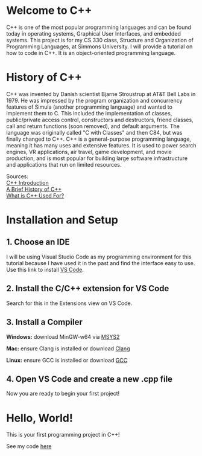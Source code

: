 # Welcome to C++

C++ is one of the most popular programming languages and can be found today in operating systems, Graphical User Interfaces, and embedded systems. This project is for my CS 330 class, Structure and Organization of Programming Languages, at Simmons University. I will provide a tutorial on how to code in C++. It is an object-oriented programming language.

# History of C++

C++ was invented by Danish scientist Bjarne Stroustrup at AT&T Bell Labs in 1979. He was impressed by the program organization and concurrency features of Simula (another programming language) and wanted to implement them to C. This included the implementation of classes, public/private access control, constructors and destructors, friend classes, call and return functions (soon removed), and default arguments. The language was originally called "C with Classes" and then C84, but was finally changed to C++. C++ is a general-purpose programming language, meaning it has many uses and extensive features. It is used to power search engines, VR applications, air travel, game development, and movie production, and is most popular for building large software infrastructure and applications that run on limited resources.

Sources: \
[C++ Introduction](https://www.w3schools.com/cpp/cpp_intro.asp)\
[A Brief History of C++](https://www.perforce.com/blog/qac/misra-cpp-history#introduction-c-history)\
[What is C++ Used For?](https://www.codecademy.com/resources/blog/what-is-c-plus-plus-used-for)

# Installation and Setup

## 1. Choose an IDE

I will be using Visual Studio Code as my programming environment for this tutorial because I have used it in the past and find the interface easy to use.
Use this link to install [VS Code](https://code.visualstudio.com/download).

## 2. Install the C/C++ extension for VS Code

Search for this in the Extensions view on VS Code.

## 3. Install a Compiler

**Windows:**
download MinGW-w64 via [MSYS2](https://code.visualstudio.com/docs/cpp/config-mingw)

**Mac:**
ensure Clang is installed or download [Clang](https://code.visualstudio.com/docs/cpp/config-clang-mac)

**Linux:**
ensure GCC is installed or download [GCC](https://code.visualstudio.com/docs/cpp/config-linux)

## 4. Open VS Code and create a new .cpp file

Now you are ready to begin your first project!

# Hello, World!

This is your first programming project in C++!

See my code [here](CS-330/helloworld.cpp)